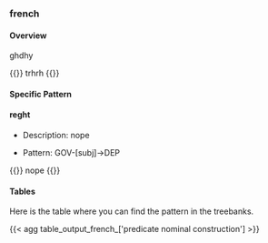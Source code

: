 ### french

#### Overview

 ghdhy

{{<conll>}} 
trhrh
{{</conll>}}

#### Specific Pattern

#### reght 

- Description: nope

- Pattern: GOV-[subj]->DEP


{{<conll>}}
nope
{{</conll>}}

#### Tables

 Here is the table where you can find the pattern in the treebanks.

{{< agg table_output_french_['predicate nominal construction'] >}}
